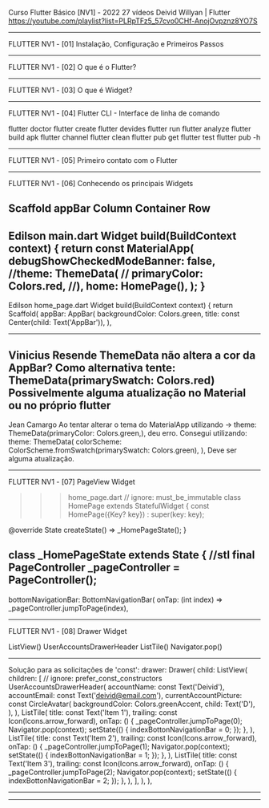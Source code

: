 Curso Flutter Básico [NV1] - 2022
27 vídeos
Deivid Willyan | Flutter
https://youtube.com/playlist?list=PLRpTFz5_57cvo0CHf-AnojOvpznz8YO7S

________________________________________________________________
FLUTTER NV1 - [01] Instalação, Configuração e Primeiros Passos

________________________________________________________________
FLUTTER NV1 - [02] O que é o Flutter?

________________________________________________________________
FLUTTER NV1 - [03] O que é Widget?
 
________________________________________________________________ 
FLUTTER NV1 - [04] Flutter CLI - Interface de linha de comando

flutter doctor
flutter create
flutter devides
flutter run
flutter analyze
flutter build apk
flutter channel
flutter clean
flutter pub get
flutter test
flutter pub -h

________________________________________________________________
FLUTTER NV1 - [05] Primeiro contato com o Flutter

 
________________________________________________________________
FLUTTER NV1 - [06] Conhecendo os principais Widgets

Scaffold
appBar
Column
Container
Row
-----------------------------
Edilson
main.dart
Widget build(BuildContext context) {
    return const MaterialApp(
      debugShowCheckedModeBanner: false,
      //theme: ThemeData(
      //  primaryColor: Colors.red,
      //),
      home: HomePage(),
    );
  }
-----------------------------
Edilson
home_page.dart
Widget build(BuildContext context) {
    return Scaffold(
      appBar: AppBar(
        backgroundColor: Colors.green,
        title: const Center(child: Text('AppBar')),
      ),

-----------------------------
Vinicius Resende
ThemeData não altera a cor da AppBar? Como alternativa tente:
ThemeData(primarySwatch: Colors.red)
Possivelmente alguma atualização no Material ou no próprio flutter
-------------------------
Jean Camargo
Ao tentar alterar o tema do MaterialApp utilizando -> theme: ThemeData(primaryColor: Colors.green,),  deu erro. Consegui utilizando:
theme: ThemeData(
        colorScheme: ColorScheme.fromSwatch(primarySwatch: Colors.green),
      ),
Deve ser alguma atualização.

________________________________________________________________
FLUTTER NV1 - [07] PageView Widget

>>> home_page.dart
// ignore: must_be_immutable
class HomePage extends StatefulWidget {
  const HomePage({Key? key}) : super(key: key);

  @override
  State<HomePage> createState() => _HomePageState();
}

class _HomePageState extends State<HomePage> {
  //stl
  final PageController _pageController = PageController();
------------------------------------
 bottomNavigationBar: BottomNavigationBar(
          onTap: (int index) => _pageController.jumpToPage(index),
>>>>>>>>>>

________________________________________________________________
FLUTTER NV1 - [08] Drawer Widget

ListView()
      UserAccountsDrawerHeader 
ListTile()
      Navigator.pop()

--------------------
Solução para as solicitações de 'const':
drawer: Drawer(
        child: ListView(
          children: [
            // ignore: prefer_const_constructors
            UserAccountsDrawerHeader(
              accountName: const Text('Deivid'),
              accountEmail: const Text('deivid@email.com'),
              currentAccountPicture: const CircleAvatar(
                backgroundColor: Colors.greenAccent,
                child: Text('D'),
              ),
            ),
            ListTile(
              title: const Text('Item 1'),
              trailing: const Icon(Icons.arrow_forward),
              onTap: () {
                _pageController.jumpToPage(0);
                Navigator.pop(context);
                setState(() {
                  indexBottonNavigationBar = 0;
                });
              },
            ),
            ListTile(
              title: const Text('Item 2'),
              trailing: const Icon(Icons.arrow_forward),
              onTap: () {
                _pageController.jumpToPage(1);
                Navigator.pop(context);
                setState(() {
                  indexBottonNavigationBar = 1;
                });
              },
            ),
            ListTile(
              title: const Text('Item 3'),
              trailing: const Icon(Icons.arrow_forward),
              onTap: () {
                _pageController.jumpToPage(2);
                Navigator.pop(context);
                setState(() {
                  indexBottonNavigationBar = 2;
                });
              },
            ),
          ],
        ),
      ),

________________________________________________________________


________________________________________________________________
 
